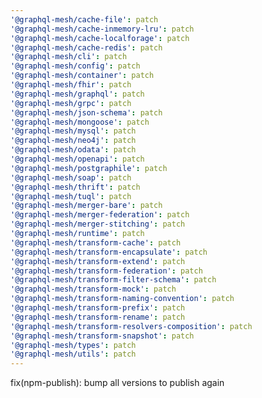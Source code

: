 ```yaml
---
'@graphql-mesh/cache-file': patch
'@graphql-mesh/cache-inmemory-lru': patch
'@graphql-mesh/cache-localforage': patch
'@graphql-mesh/cache-redis': patch
'@graphql-mesh/cli': patch
'@graphql-mesh/config': patch
'@graphql-mesh/container': patch
'@graphql-mesh/fhir': patch
'@graphql-mesh/graphql': patch
'@graphql-mesh/grpc': patch
'@graphql-mesh/json-schema': patch
'@graphql-mesh/mongoose': patch
'@graphql-mesh/mysql': patch
'@graphql-mesh/neo4j': patch
'@graphql-mesh/odata': patch
'@graphql-mesh/openapi': patch
'@graphql-mesh/postgraphile': patch
'@graphql-mesh/soap': patch
'@graphql-mesh/thrift': patch
'@graphql-mesh/tuql': patch
'@graphql-mesh/merger-bare': patch
'@graphql-mesh/merger-federation': patch
'@graphql-mesh/merger-stitching': patch
'@graphql-mesh/runtime': patch
'@graphql-mesh/transform-cache': patch
'@graphql-mesh/transform-encapsulate': patch
'@graphql-mesh/transform-extend': patch
'@graphql-mesh/transform-federation': patch
'@graphql-mesh/transform-filter-schema': patch
'@graphql-mesh/transform-mock': patch
'@graphql-mesh/transform-naming-convention': patch
'@graphql-mesh/transform-prefix': patch
'@graphql-mesh/transform-rename': patch
'@graphql-mesh/transform-resolvers-composition': patch
'@graphql-mesh/transform-snapshot': patch
'@graphql-mesh/types': patch
'@graphql-mesh/utils': patch
---
```


fix(npm-publish): bump all versions to publish again
